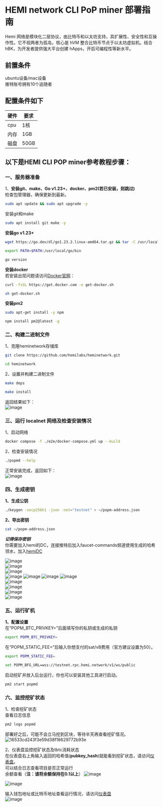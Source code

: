 # HEMI network CLI PoP miner 部署指南  

Hemi 网络是模块化二层协议，由比特币和以太坊支持，具扩展性、安全性和互操作性。它不视两者为孤岛，核心是 hVM 整合比特币节点于以太坊虚拟机。结合 hBK，为开发者提供强大平台创建 hApps，开启可编程性等新水平。  

## 前置条件  
ubuntu设备/mac设备  
推特账号拥有10个追随者  
## 配置条件如下   

|  硬件  |   要求   |
|----|------|
|  cpu |   1核   |
|  内存  |   1GB   |
|  磁盘  |50GB   |  

##  以下是HEMI CLI POP miner参考教程步骤：   
### 一、服务器准备  
1、**安装git、make、Go v1.23+、docker、pm2(若已安装，则跳过)**  
检查包管理器，确保更新到最新。
```bash
sudo apt update && sudo apt upgrade -y
```
安装git和make  
```bash
sudo apt install git make -y
```
**安装go v1.23+**   
```bash
wget https://go.dev/dl/go1.23.2.linux-amd64.tar.gz && tar -C /usr/local -xzf go1.23.2.linux-amd64.tar.gz
```
```bash
export PATH=$PATH:/usr/local/go/bin
```
```bash
go version
```
**安装docker**  
若安装出现问题请访问[Docker官网](https://docs.docker.com/engine/install/)：  
```bash
curl -fsSL https://get.docker.com -o get-docker.sh
```
```bash
sh get-docker.sh
```
**安装pm2**  
```bash
sudo apt-get install -y npm
```
```bash
npm install pm2@latest -g
```
### 二、构建二进制文件   
1、克隆heminetwork存储库  
```bash
git clone https://github.com/hemilabs/heminetwork.git
```
```bash
cd heminetwork
```
2、设置并构建二进制文件  
```bash
make deps
```
```bash
make install
```
返回结果如下：  
![image](https://github.com/user-attachments/assets/54c87c3b-8212-4db3-95b2-5c531dbd5346)

### 三、运行 localnet 网络及检查安装情况    
1、启动网络  
```bash
docker compose -f ./e2e/docker-compose.yml up --build
```
2、检查安装情况   
```bash
./popmd --help
```
正常安装完成，返回如下：  
![image](https://github.com/user-attachments/assets/ba587dbe-dcdb-405a-8505-42c162232b08)  

### 四、生成密钥   
**1、生成公钥** 
```bash
./keygen -secp256k1 -json -net="testnet" > ~/popm-address.json
```
**2、导出密钥**  
```bash
cat ~/popm-address.json
```
***记得保存密钥***  
你需要加入hemi的DC，连接推特后加入faucet-commands频道使用生成的哈希领水，加入[hemiDC](https://discord.gg/hemixyz)  

![image](https://github.com/user-attachments/assets/ef47545d-ea4a-4502-b25f-ac22ab5a6e9b)  
![image](https://github.com/user-attachments/assets/5d2e4226-b13c-4d1a-88a2-2a94c2e2d8dd)  
![image](https://github.com/user-attachments/assets/9a63abe5-29e2-4b2d-9299-ee9dc4412984)  
![image](https://github.com/user-attachments/assets/55cd4869-35b7-4b55-8ec9-bb0f5e583f1f)
![image](https://github.com/user-attachments/assets/a630304e-d4f1-4843-8307-b5038ce02259)
![image](https://github.com/user-attachments/assets/63566486-8207-41d7-a7cc-91d22ebaad0c)
![image](https://github.com/user-attachments/assets/3998b4da-2612-465f-b6e4-2c52787aa14b)  
![image](https://github.com/user-attachments/assets/6b7695bc-e3d1-489d-9e8a-a0835eb263fb)  
![image](https://github.com/user-attachments/assets/9e17dc0d-b01a-43cb-9dca-a0c738255599)  
![image](https://github.com/user-attachments/assets/3fc01e74-e434-4a79-a1e1-3a4691d55022)  
![image](https://github.com/user-attachments/assets/83a8ab99-ac8a-491d-a081-8d84b19c61cb)  


### 五、运行矿机  
**1、配置设置**  
在“POPM_BTC_PRIVKEY=”后面填写你的私钥或生成的私钥
```bash
export POPM_BTC_PRIVKEY=
```
在“POPM_STATIC_FEE=”后输入你想支付的sat/vB费用（官方建议设置为50）。
```bash
export POPM_STATIC_FEE=
```
```bash
set POPM_BFG_URL=wss://testnet.rpc.hemi.network/v1/ws/public
```
启动挖矿并放入后台运行，你也可以安装其他工具进行启动。  
```bash
pm2 start popmd
```
### 六、监控挖矿状态  
1、检查挖矿状态  
查看日志信息  
```bash
pm2 logs popmd
```
部署好之后，可能不会立马挖到区块，等待半天再查看挖矿情况。  
![16533cd243f3e59d38f18629772b93e](https://github.com/user-attachments/assets/b46d579c-901d-4ba3-af7a-554d015f4990)  

2、仪表盘监控挖矿状态及tbtc消耗状态    
在仪表盘右上角输入返回的哈希值(**pubkey_hash**)就能看到挖矿状态，请访问[仪表盘](https://mempool.space/testnet)。   
可以结合日志查看项目是否正常运行  
余额查看（**注：请将余额保持在0.1以上**）
![image](https://github.com/user-attachments/assets/9ff6eef8-77a9-48b5-922b-1076f26bec2f)    

   
![image](https://github.com/user-attachments/assets/3c773005-27c3-4c71-a84c-8edb99ebfe18)  

输入钱包地址或比特币地址查看运行情况，请访问[仪表盘](https://testnet.popstats.hemi.network/)  
![image](https://github.com/user-attachments/assets/a108a13d-329c-4236-8bcb-9da2528adfeb)  




